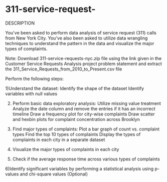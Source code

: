 # 311-service-request-
DESCRIPTION


You've been asked to perform data analysis of service request (311) calls from New York City. You've also been asked to utilize data wrangling techniques to understand the pattern in the data and visualize the major types of complaints.

Note: Download 311-service-requests-nyc.zip file using the link given in the Customer Service Requests Analysis project problem statement and extract the 311_Service_Requests_from_2010_to_Present.csv file

Perform the following steps:

1)Understand the dataset:
Identify the shape of the dataset
Identify variables with null values


2) Perform basic data exploratory analysis:
Utilize missing value treatment
Analyze the date column and remove the entries if it has an incorrect timeline
Draw a frequency plot for city-wise complaints
Draw scatter and hexbin plots for complaint concentration across Brooklyn

3) Find major types of complaints:
Plot a bar graph of count vs. complaint types
Find the top 10 types of complaints
Display the types of complaints in each city in a separate dataset

4) Visualize the major types of complaints in each city

5) Check if the average response time across various types of complaints

6)Identify significant variables by performing a statistical analysis using p-values and chi-square values (Optional)
